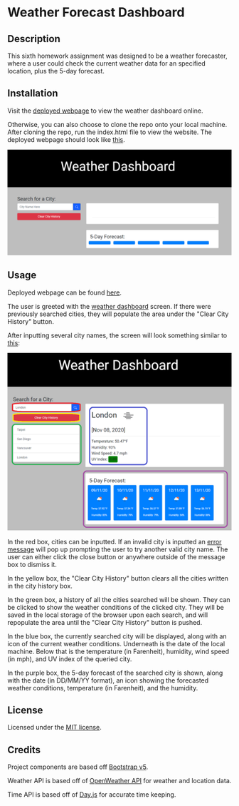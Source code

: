# Weather Forecast Dashboard


## Description

This sixth homework assignment was designed to be a weather forecaster, where a user could check the current weather data for an specified location, plus the 5-day forecast.


## Installation

Visit the [deployed webpage](https://highwolfx.github.io/Weather/) to view the weather dashboard online.

Otherwise, you can also choose to clone the repo onto your local machine. After cloning the repo, run the index.html file to view the website. The deployed webpage should look like [this](https://raw.githubusercontent.com/highwolfx/Weather/main/assets/welcome.png).

<p align="center">
    <img alt="welcome screen" src="https://raw.githubusercontent.com/highwolfx/Weather/main/assets/welcome.png">
</p>


## Usage

Deployed webpage can be found [here](https://highwolfx.github.io/Weather/).

The user is greeted with the [weather dashboard](https://raw.githubusercontent.com/highwolfx/Weather/main/assets/welcome.png) screen. If there were previously searched cities, they will populate the area under the "Clear City History" button.

After inputting several city names, the screen will look something similar to [this](https://raw.githubusercontent.com/highwolfx/Weather/main/assets/screenshot.png):

<p align="center">
    <img alt="Dashboard Main" src="https://raw.githubusercontent.com/highwolfx/Weather/main/assets/screenshot.png">
</p>

In the red box, cities can be inputted. If an invalid city is inputted an [error message](https://raw.githubusercontent.com/highwolfx/Weather/main/assets/error.png) will pop up prompting the user to try another valid city name. The user can either click the close button or anywhere outside of the message box to dismiss it.

In the yellow box, the "Clear City History" button clears all the cities written in the city history box.

In the green box, a history of all the cities searched will be shown. They can be clicked to show the weather conditions of the clicked city. They will be saved in the local storage of the browser upon each search, and will repopulate the area until the "Clear City History" button is pushed.

In the blue box, the currently searched city will be displayed, along with an icon of the current weather conditions. Underneath is the date of the local machine. Below that is the temperature (in Farenheit), humidity, wind speed (in mph), and UV index of the queried city.

In the purple box, the 5-day forecast of the searched city is shown, along with the date (in DD/MM/YY format), an icon showing the forecasted weather conditions, temperature (in Farenheit), and the humidity.


## License

Licensed under the [MIT license](LICENSE.txt).


## Credits

Project components are based off [Bootstrap v5](https://v5.getbootstrap.com/).

Weather API is based off of [OpenWeather API](https://openweathermap.org/) for weather and location data.

Time API is based off of [Day.js](https://day.js.org/) for accurate time keeping.